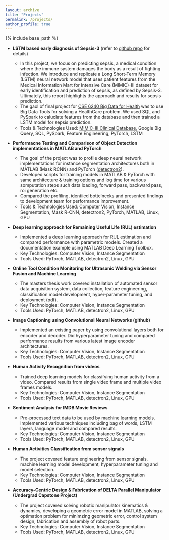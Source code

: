 ```yaml
---
layout: archive
title: "Projects"
permalink: /projects/
author_profile: true
---
```


{% include base_path %}

* **LSTM based early diagnosis of Sepsis-3** (refer to [github repo](https://github.com/qasimnazir/LSTM-based-Sepsis-Prediciton) for details)
  * In this project, we focus on predicting sepsis, a medical condition where the immune system damages the body as a result of fighting infection. We introduce and replicate a Long Short-Term Memory (LSTM) neural network model that uses patient features from the Medical Information Mart for Intensive Care (MIMIC)-III dataset for early identification and prediction of sepsis, as defined by Sepsis-3. Ultimately, this report highlights the approach and results for sepsis prediction. 
  * The gaol of final project for [CSE 6240 Big Data for Health](http://sunlab.org/teaching/cse6250/spring2021/) was to use Big Data Tools for solving a HealthCare problem. We used SQL and PySpark to caluclate features from the database and then trained a LSTM model for sepsis prediction. 
  * Tools & Technologies Used: [MIMIC-III Clinical Database](https://physionet.org/content/mimiciii/1.4/), Google Big Query, SQL, PySpark, Feature Engineering, PyTorch, LSTM


* **Performacne Testing and Comparison of Object Detection implementations in MATLAB and PyTorch**
  * The goal of the project was to profile deep neural network implementations for instance segmentation architectures both in MATLAB (Mask RCNN) and PyTorch ([detectron2](https://github.com/facebookresearch/detectron2)).
  * Developed scripts for training models in MATLAB & PyTorch with same architecture & training options and log time for various somputation steps such data loading, forward pass, backward pass, roi generation etc.
  * Compared the profiling, identiied bottelnecks and presented findings to development team for performance improvement.
  * Tools & Technologies Used: Computer Vision, Instance Segmentation, Mask R-CNN, detectron2, PyTorch, MATLAB, Linux, GPU


* **Deep learning approach for Remaining Useful Life (RUL) estimation**
  * Implemented a deep learning approach for RUL estimation and compared performance with parametric
  models. Created a documentation example using MATLAB Deep Learning Toolbox.
  * Key Technologies: Computer Vision, Instance Segmentation
  * Tools Used: PyTorch, MATLAB, detectron2, Linux, GPU

* **Online Tool Condition Monitoring for Ultrasonic Welding via Sensor Fusion and Machine Learning**
  * The masters thesis work covered installation of automated sensor data acquisition system, data collection,
  feature engineering, classification model development, hyper-parameter tuning, and deployment (pdf).
  * Key Technologies: Computer Vision, Instance Segmentation
  * Tools Used: PyTorch, MATLAB, detectron2, Linux, GPU


* **Image Captioning using Convolutional Neural Networks (github)**
  * Implemented an existing paper by using convolutional layers both for encoder and decoder. Did hyperparameter tuning and compared performance results from various latest    image encoder architectures.
  * Key Technologies: Computer Vision, Instance Segmentation
  * Tools Used: PyTorch, MATLAB, detectron2, Linux, GPU


* **Human Activity Recognition from videos**
  * Trained deep learning models for classifying human activity from a video. Compared results from single
  video frame and multiple video frames models.
  * Key Technologies: Computer Vision, Instance Segmentation
  * Tools Used: PyTorch, MATLAB, detectron2, Linux, GPU


* **Sentiment Analysis for IMDB Movie Reviews**
  * Pre-processed text data to be used by machine learning models. Implemented various techniques
  including bag of words, LSTM layers, language model and compared results.
  * Key Technologies: Computer Vision, Instance Segmentation
  * Tools Used: PyTorch, MATLAB, detectron2, Linux, GPU


* **Human Activities Classification from sensor signals**
  * The project covered feature engineering from sensor signals, machine learning model development, hyperparameter tuning and model selection.
  * Key Technologies: Computer Vision, Instance Segmentation
  * Tools Used: PyTorch, MATLAB, detectron2, Linux, GPU


* **Accuracy-Centric Design & Fabrication of DELTA Parallel Manipulator (Undergrad Capstone Project)**
  * The project covered solving robotic manipulator kinematics & dynamics, developing a geometric error
  model in MATLAB, solving a optimation problem for minimzing geometric error, control system design, fabrication and assembly of robot parts.
  * Key Technologies: Computer Vision, Instance Segmentation
  * Tools Used: PyTorch, MATLAB, detectron2, Linux, GPU
